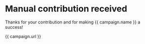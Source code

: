 # Manual contribution received

Thanks for your contribution and for making {{ campaign.name }} a success!

{{ campaign.url }}

